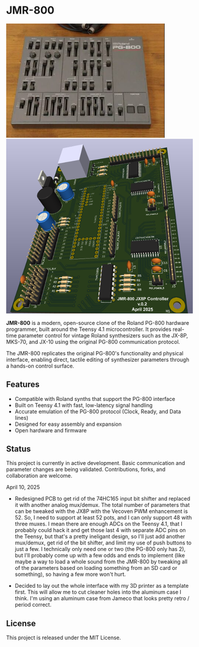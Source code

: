 # JMR-800

![Picture of PG-800](PG-800.png)
![PCB View of JMR-800](3DView_PCB.png)

**JMR-800** is a modern, open-source clone of the Roland PG-800 hardware programmer, built around the Teensy 4.1 microcontroller. It provides real-time 
parameter control for vintage Roland synthesizers such as the JX-8P, MKS-70, and JX-10 using the original PG-800 communication protocol.

The JMR-800 replicates the original PG-800's functionality and physical interface, enabling direct, tactile editing of synthesizer parameters through a 
hands-on control surface.

## Features

- Compatible with Roland synths that support the PG-800 interface
- Built on Teensy 4.1 with fast, low-latency signal handling
- Accurate emulation of the PG-800 protocol (Clock, Ready, and Data lines)
- Designed for easy assembly and expansion
- Open hardware and firmware

## Status

This project is currently in active development. Basic communication and parameter changes are being validated. Contributions, forks, and collaboration are 
welcome.

April 10, 2025

- Redesigned PCB to get rid of the 74HC165 input bit shifter and replaced it with another analog mux/demux.  The total number of parameters that can be 
tweaked with the JX8P with the Vecoven PWM enhancement is 52.  So, I need to support at least 52 pots, and I can only support 48 with three muxes.  I mean
there are enough ADCs on the Teensy 4.1, that I probably could hack it and get those last 4 with separate ADC pins on the Teensy, but that's a pretty 
ineligant design, so I'll just add another mux/demux, get rid of the bit shifter, and limit my use of push buttons to just a few.  I technically only 
need one or two (the PG-800 only has 2), but I'll probably come up with a few odds and ends to implement (like maybe a way to load a whole sound from 
the JMR-800 by tweaking all of the parameters based on loading something from an SD card or something), so having a few more won't hurt.

- Decided to lay out the whole interface with my 3D printer as a template first.  This will allow me to cut cleaner holes into the aluminum case I think.
I'm using an aluminum case from Jameco that looks pretty retro / period correct.

## License

This project is released under the MIT License.

